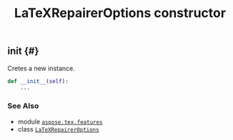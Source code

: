 ﻿---
title: LaTeXRepairerOptions constructor
second_title: Aspose.TeX for Python via .NET API References
description: 
type: docs
weight: 10
url: /python-net/aspose.tex.features/latexrepaireroptions/__init__/
is_root: false
---

## __init__ {#}

Cretes a new instance.



```python
def __init__(self):
    ...
```





### See Also
* module [`aspose.tex.features`](../../)
* class [`LaTeXRepairerOptions`](/tex/python-net/aspose.tex.features/latexrepaireroptions)
